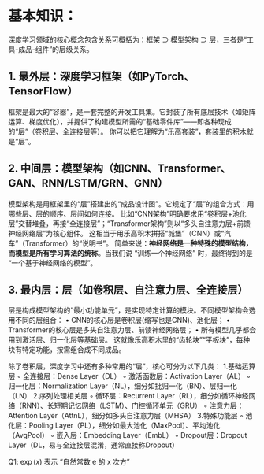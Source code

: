 # 基本知识：
深度学习领域的核心概念包含关系可概括为：框架 ⊃ 模型架构 ⊃ 层，三者是“工具-成品-组件”的层级关系。

## 1. 最外层：深度学习框架（如PyTorch、TensorFlow）

框架是最大的“容器”，是一套完整的开发工具集。它封装了所有底层技术（如矩阵运算、梯度优化），并提供了构建模型所需的“基础零件库”——即各种现成的“层”（卷积层、全连接层等）。
你可以把它理解为“乐高套装”，套装里的积木就是“层”。

## 2. 中间层：模型架构（如CNN、Transformer、GAN、RNN/LSTM/GRN、GNN）

模型架构是用框架里的“层”搭建出的“成品设计图”。它规定了“层”的组合方式：用哪些层、层的顺序、层间如何连接。
比如“CNN架构”明确要求用“卷积层+池化层”交替堆叠，再接“全连接层”；“Transformer架构”则以“多头自注意力层+前馈神经网络层”为核心组件。
这相当于用乐高积木拼搭“城堡”（CNN）或“汽车”（Transformer）的“说明书”。
简单来说：**神经网络是一种特殊的模型结构，而模型是所有学习算法的统称**。当我们说 “训练一个神经网络” 时，最终得到的是 “一个基于神经网络的模型”。
## 3. 最内层：层（如卷积层、自注意力层、全连接层）

层是构成模型架构的“最小功能单元”，是实现特定计算的模块。不同模型架构会选用不同的层组合：
• CNN的核心层是卷积层(缩写也是CNN)、池化层；
• Transformer的核心层是多头自注意力层、前馈神经网络层；
• 所有模型几乎都会用到激活层、归一化层等基础层。
这就像乐高积木里的“齿轮块”“平板块”，每种块有特定功能，按需组合成不同成品。

除了卷积层，深度学习中还有多种常用的“层”，核心可分为以下几类：
1.基础运算层
◦ 全连接层：Dense Layer（DL）
◦ 激活函数层：Activation Layer（AL）
◦ 归一化层：Normalization Layer（NL），细分如批归一化（BN）、层归一化（LN）
2.序列处理相关层
◦ 循环层：Recurrent Layer（RL），细分如循环神经网络（RNN）、长短期记忆网络（LSTM）、门控循环单元（GRU）
◦ 注意力层：Attention Layer（AttnL），细分如多头自注意力层（MHSA）
3.特殊功能层
◦ 池化层：Pooling Layer（PL），细分如最大池化（MaxPool）、平均池化（AvgPool）
◦ 嵌入层：Embedding Layer（EmbL）
◦ Dropout层：Dropout Layer（DL，易与全连接层混淆，通常直接称Dropout）


Q1:
$\exp(x)$ 表示 “自然常数 e 的 x 次方”
